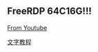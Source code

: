 ## FreeRDP 64C16G!!!

[From Youtube](https://www.youtube.com/watch?v=-CQ7SvBYDsA)

[文字教程](https://www.rushmake.com/2024/08/rustdesk.html)
